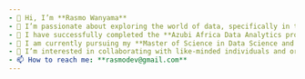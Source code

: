 ```yaml
---
- 👋 Hi, I’m **Rasmo Wanyama**
- 👀 I’m passionate about exploring the world of data, specifically in the fields of **Data Analytics, Data Science,** and **Machine Learning**.
- 🌱 I have successfully completed the **Azubi Africa Data Analytics program** and the **Udacity AI Programming with Python Nanodegree program**, expanding my knowledge and skills in Data Analytics and Data Science.
- 🌱 I am currently pursuing my **Master of Science in Data Science and Analytics** at **Strathmore University**.
- 💞️ I’m interested in collaborating with like-minded individuals and organizations who share a similar passion for data-driven insights and innovation.
- 📫 How to reach me: **rasmodev@gmail.com**
---
```

